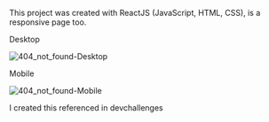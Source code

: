 This project was created with ReactJS (JavaScript, HTML, CSS), is a responsive page too.

Desktop

![404_not_found-Desktop](https://user-images.githubusercontent.com/99365579/191551635-3ac0fbf9-4f2f-4e0f-8ad2-c7dd2f986006.png)

Mobile

![404_not_found-Mobile](https://user-images.githubusercontent.com/99365579/191551327-1d427ff0-2d4d-40a1-9f50-4978d3b05d05.png)

I created this referenced in devchallenges
